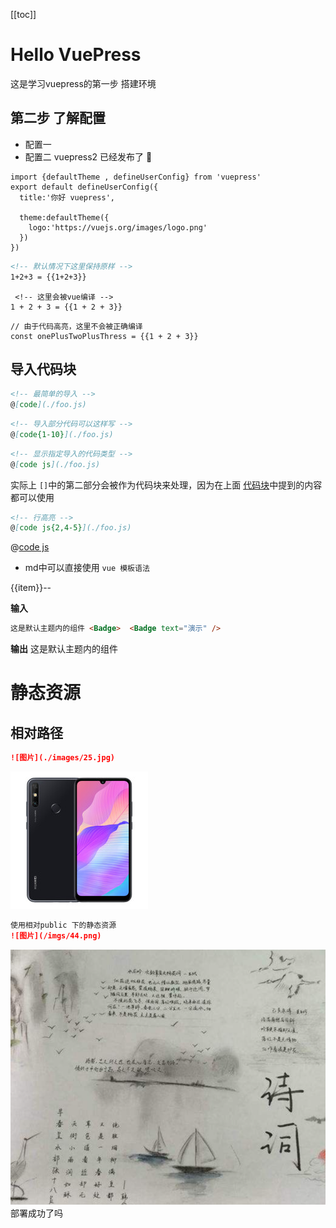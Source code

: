 [[toc]]

# Hello VuePress
这是学习vuepress的第一步 搭建环境
## 第二步 了解配置
+ 配置一
+ 配置二
vuepress2 已经发布了 :tada:
```js{1,6-8}
import {defaultTheme , defineUserConfig} from 'vuepress'
export default defineUserConfig({
  title:'你好 vuepress',

  theme:defaultTheme({
    logo:'https://vuejs.org/images/logo.png'
  })
})
```

```md
<!-- 默认情况下这里保持原样 -->
1+2+3 = {{1+2+3}}
````

```md:no-v-pre
 <!-- 这里会被vue编译 -->
1 + 2 + 3 = {{1 + 2 + 3}}
```

```js:no-v-pre
// 由于代码高亮，这里不会被正确编译
const onePlusTwoPlusThress = {{1 + 2 + 3}}
```

## 导入代码块
```md
<!-- 最简单的导入 -->
@[code](./foo.js)
```

```md
<!-- 导入部分代码可以这样写 -->
@[code{1-10}](./foo.js)
```

```md
<!-- 显示指定导入的代码类型 -->
@[code js](./foo.js)
```
实际上 `[]`中的第二部分会被作为代码块来处理，因为在上面 [代码块](README.md)中提到的内容都可以使用
```md
<!-- 行高亮 -->
@[code js{2,4-5}](./foo.js)
```
@[code js](./foo.js)


+ md中可以直接使用 `vue 模板语法`

<span v-for="item in 10" :key="item"> {{item}}-- </span>

**输入**
```md
这是默认主题内的组件 <Badge>  <Badge text="演示" />
```
**输出**
这是默认主题内的组件  <Badge text="演示" />
# 静态资源
## 相对路径
```md
![图片](./images/25.jpg)
```
![图片](./images/25.jpg)
```md
使用相对public 下的静态资源
![图片](/imgs/44.png)
```
![图片](/imgs/44.png)
部署成功了吗